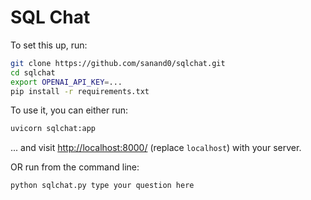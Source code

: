 # SQL Chat

To set this up, run:

```bash
git clone https://github.com/sanand0/sqlchat.git
cd sqlchat
export OPENAI_API_KEY=...
pip install -r requirements.txt
```

To use it, you can either run:

```bash
uvicorn sqlchat:app
```

... and visit <http://localhost:8000/> (replace `localhost`) with your server.

OR run from the command line:

```bash
python sqlchat.py type your question here
```
